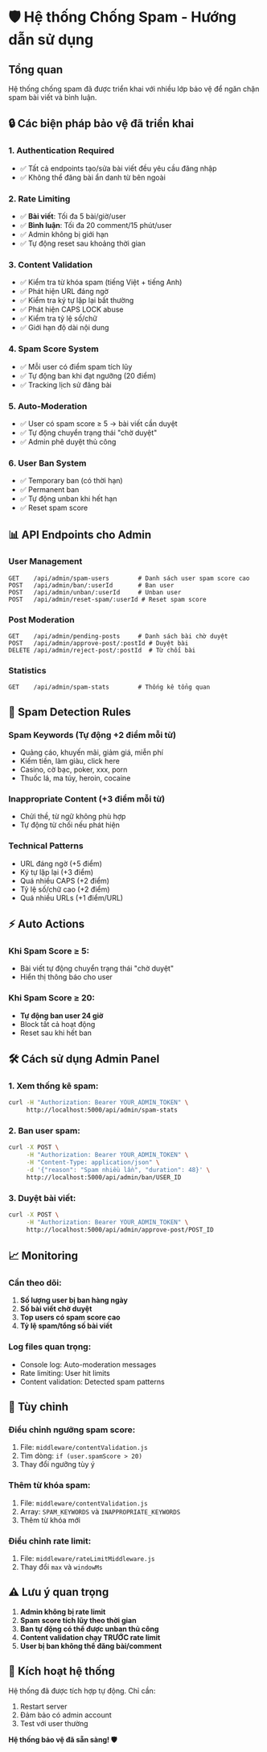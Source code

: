# 🛡️ Hệ thống Chống Spam - Hướng dẫn sử dụng

## Tổng quan
Hệ thống chống spam đã được triển khai với nhiều lớp bảo vệ để ngăn chặn spam bài viết và bình luận.

## 🔒 Các biện pháp bảo vệ đã triển khai

### 1. **Authentication Required**
- ✅ Tất cả endpoints tạo/sửa bài viết đều yêu cầu đăng nhập
- ✅ Không thể đăng bài ẩn danh từ bên ngoài

### 2. **Rate Limiting**
- ✅ **Bài viết**: Tối đa 5 bài/giờ/user
- ✅ **Bình luận**: Tối đa 20 comment/15 phút/user
- ✅ Admin không bị giới hạn
- ✅ Tự động reset sau khoảng thời gian

### 3. **Content Validation**
- ✅ Kiểm tra từ khóa spam (tiếng Việt + tiếng Anh)
- ✅ Phát hiện URL đáng ngờ
- ✅ Kiểm tra ký tự lặp lại bất thường
- ✅ Phát hiện CAPS LOCK abuse
- ✅ Kiểm tra tỷ lệ số/chữ
- ✅ Giới hạn độ dài nội dung

### 4. **Spam Score System**
- ✅ Mỗi user có điểm spam tích lũy
- ✅ Tự động ban khi đạt ngưỡng (20 điểm)
- ✅ Tracking lịch sử đăng bài

### 5. **Auto-Moderation**
- ✅ User có spam score ≥ 5 → bài viết cần duyệt
- ✅ Tự động chuyển trạng thái "chờ duyệt"
- ✅ Admin phê duyệt thủ công

### 6. **User Ban System**
- ✅ Temporary ban (có thời hạn)
- ✅ Permanent ban
- ✅ Tự động unban khi hết hạn
- ✅ Reset spam score

## 📊 API Endpoints cho Admin

### User Management
```
GET    /api/admin/spam-users        # Danh sách user spam score cao
POST   /api/admin/ban/:userId       # Ban user
POST   /api/admin/unban/:userId     # Unban user
POST   /api/admin/reset-spam/:userId # Reset spam score
```

### Post Moderation
```
GET    /api/admin/pending-posts     # Danh sách bài chờ duyệt
POST   /api/admin/approve-post/:postId # Duyệt bài
DELETE /api/admin/reject-post/:postId  # Từ chối bài
```

### Statistics
```
GET    /api/admin/spam-stats        # Thống kê tổng quan
```

## 🚨 Spam Detection Rules

### Spam Keywords (Tự động +2 điểm mỗi từ)
- Quảng cáo, khuyến mãi, giảm giá, miễn phí
- Kiếm tiền, làm giàu, click here
- Casino, cờ bạc, poker, xxx, porn
- Thuốc lá, ma túy, heroin, cocaine

### Inappropriate Content (+3 điểm mỗi từ)
- Chửi thề, từ ngữ không phù hợp
- Tự động từ chối nếu phát hiện

### Technical Patterns
- URL đáng ngờ (+5 điểm)
- Ký tự lặp lại (+3 điểm)  
- Quá nhiều CAPS (+2 điểm)
- Tỷ lệ số/chữ cao (+2 điểm)
- Quá nhiều URLs (+1 điểm/URL)

## ⚡ Auto Actions

### Khi Spam Score ≥ 5:
- Bài viết tự động chuyển trạng thái "chờ duyệt"
- Hiển thị thông báo cho user

### Khi Spam Score ≥ 20:
- **Tự động ban user 24 giờ**
- Block tất cả hoạt động
- Reset sau khi hết ban

## 🛠️ Cách sử dụng Admin Panel

### 1. Xem thống kê spam:
```bash
curl -H "Authorization: Bearer YOUR_ADMIN_TOKEN" \
     http://localhost:5000/api/admin/spam-stats
```

### 2. Ban user spam:
```bash
curl -X POST \
     -H "Authorization: Bearer YOUR_ADMIN_TOKEN" \
     -H "Content-Type: application/json" \
     -d '{"reason": "Spam nhiều lần", "duration": 48}' \
     http://localhost:5000/api/admin/ban/USER_ID
```

### 3. Duyệt bài viết:
```bash
curl -X POST \
     -H "Authorization: Bearer YOUR_ADMIN_TOKEN" \
     http://localhost:5000/api/admin/approve-post/POST_ID
```

## 📈 Monitoring

### Cần theo dõi:
1. **Số lượng user bị ban hàng ngày**
2. **Số bài viết chờ duyệt**
3. **Top users có spam score cao**
4. **Tỷ lệ spam/tổng số bài viết**

### Log files quan trọng:
- Console log: Auto-moderation messages
- Rate limiting: User hit limits
- Content validation: Detected spam patterns

## 🔧 Tùy chỉnh

### Điều chỉnh ngưỡng spam score:
1. File: `middleware/contentValidation.js`
2. Tìm dòng: `if (user.spamScore > 20)`
3. Thay đổi ngưỡng tùy ý

### Thêm từ khóa spam:
1. File: `middleware/contentValidation.js`
2. Array: `SPAM_KEYWORDS` và `INAPPROPRIATE_KEYWORDS`
3. Thêm từ khóa mới

### Điều chỉnh rate limit:
1. File: `middleware/rateLimitMiddleware.js`
2. Thay đổi `max` và `windowMs`

## ⚠️ Lưu ý quan trọng

1. **Admin không bị rate limit**
2. **Spam score tích lũy theo thời gian**
3. **Ban tự động có thể được unban thủ công**
4. **Content validation chạy TRƯỚC rate limit**
5. **User bị ban không thể đăng bài/comment**

## 🚀 Kích hoạt hệ thống

Hệ thống đã được tích hợp tự động. Chỉ cần:
1. Restart server
2. Đảm bảo có admin account
3. Test với user thường

**Hệ thống bảo vệ đã sẵn sàng! 🛡️**

